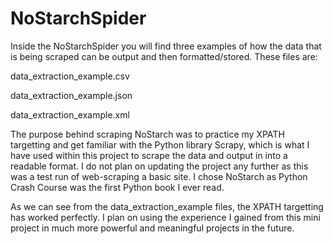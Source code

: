 # NoStarchSpider

Inside the NoStarchSpider you will find three examples of how the data that is being scraped can be output and then formatted/stored. These files are:


data_extraction_example.csv

data_extraction_example.json

data_extraction_example.xml


The purpose behind scraping NoStarch was to practice my XPATH targetting and get familiar with the Python library Scrapy, which is what I have used within this project to scrape the data and output in into a readable format. I do not plan on updating the project any further as this was a test run of web-scraping a basic site.
I chose NoStarch as Python Crash Course was the first Python book I ever read. 

As we can see from the data_extraction_example files, the XPATH targetting has worked perfectly. I plan on using the experience I gained from this mini project in much more powerful and meaningful projects in the future. 
